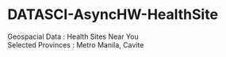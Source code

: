 # DATASCI-AsyncHW-HealthSite

Geospacial Data : Health Sites Near You <br>
Selected Provinces : Metro Manila, Cavite

